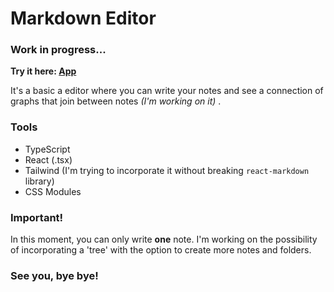 # Markdown Editor

### Work in progress...

**Try it here: [App](https://markdown-editor-five-eosin.vercel.app/)**

It's a basic a editor where you can write your notes and see a connection of graphs that join between notes _(I'm working on it)_ .

### Tools
- TypeScript
- React (.tsx)
- Tailwind (I'm trying to incorporate it without breaking ```react-markdown``` library)
- CSS Modules

### Important!
In this moment, you can only write **one** note. I'm working on the possibility of incorporating a 'tree' with the option to create more notes and folders.

### See you, bye bye!